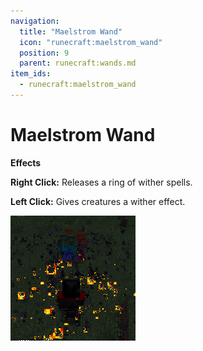 ```yaml
---
navigation:
  title: "Maelstrom Wand"
  icon: "runecraft:maelstrom_wand"
  position: 9
  parent: runecraft:wands.md
item_ids:
  - runecraft:maelstrom_wand
---
```


# Maelstrom Wand

<ItemImage id="runecraft:maelstrom_wand" />

**__Effects__** 

**Right Click:** 
Releases a ring of wither spells. 

**Left Click:** 
Gives creatures a wither effect.




![](maelstrom_wand.png)



<Recipe id="runecraft:wands/rune_scriber_wand_maelstrom" />

